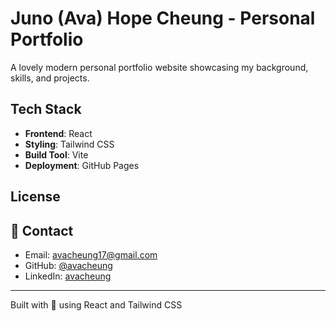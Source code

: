 # Juno (Ava) Hope Cheung - Personal Portfolio

A lovely modern personal portfolio website showcasing my background, skills, and projects.

## Tech Stack

- **Frontend**: React
- **Styling**: Tailwind CSS
- **Build Tool**: Vite
- **Deployment**: GitHub Pages

## License

## 📧 Contact

- Email: avacheung17@gmail.com
- GitHub: [@avacheung](https://github.com/avacheungx)
- LinkedIn: [avacheung](https://linkedin.com/in/avacheung)

---

Built with 🖤 using React and Tailwind CSS
